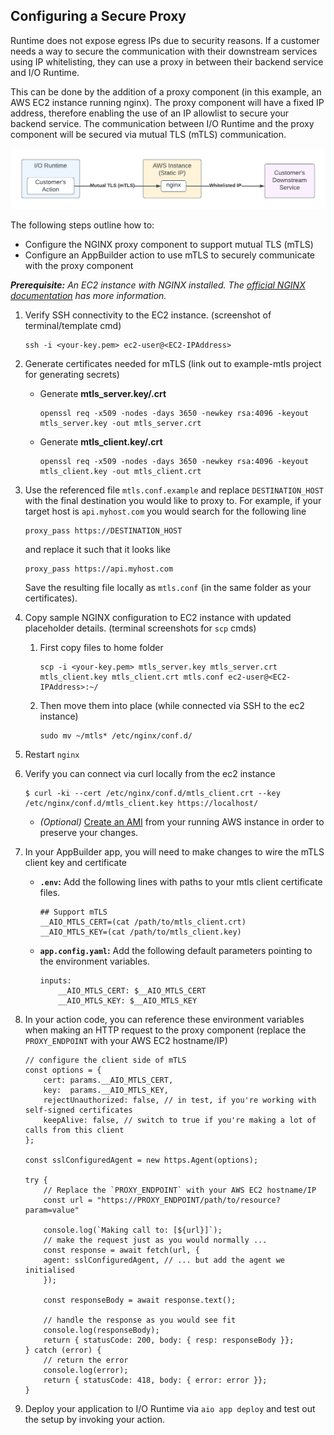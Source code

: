 ## Configuring a Secure Proxy 

Runtime does not expose egress IPs due to security reasons. If a customer needs a way to secure the communication with their downstream services using IP whitelisting, they can use a proxy in between their backend service and I/O Runtime.

This can be done by the addition of a proxy component (in this example, an AWS EC2 instance running nginx). The proxy component will have a fixed IP address, therefore enabling the use of an IP allowlist to secure your backend service. The communication between I/O Runtime and the proxy component will be secured via mutual TLS (mTLS) communication. 

![](../../img/configure-proxy.png)

The following steps outline how to:
* Configure the NGINX proxy component to support mutual TLS (mTLS)
* Configure an AppBuilder action to use mTLS to securely communicate with the proxy component

_**Prerequisite:** An EC2 instance with NGINX installed. The [official NGINX documentation](https://docs.nginx.com/nginx/deployment-guides/amazon-web-services/ec2-instances-for-nginx/) has more information._

1. Verify SSH connectivity to the EC2 instance. (screenshot of terminal/template cmd)
    ```
    ssh -i <your-key.pem> ec2-user@<EC2-IPAddress>
    ```
2. Generate certificates needed for mTLS (link out to example-mtls project for generating secrets)
    * Generate **mtls_server.key/.crt**
        ```
        openssl req -x509 -nodes -days 3650 -newkey rsa:4096 -keyout mtls_server.key -out mtls_server.crt
        ```
    * Generate **mtls_client.key/.crt**
        ```
        openssl req -x509 -nodes -days 3650 -newkey rsa:4096 -keyout mtls_client.key -out mtls_client.crt
        ```
3. Use the referenced file `mtls.conf.example` and replace `DESTINATION_HOST` with the final destination you would like to proxy to. For example, if your target host is `api.myhost.com` you would search for the following line
    ```
    proxy_pass https://DESTINATION_HOST
    ```
    and replace it such that it looks like 
    ```
    proxy_pass https://api.myhost.com
    ```
    Save the resulting file locally as `mtls.conf` (in the same folder as your certificates).

4. Copy sample NGINX configuration to EC2 instance with updated placeholder details. (terminal screenshots for `scp` cmds)
    1. First copy files to home folder
        ```
        scp -i <your-key.pem> mtls_server.key mtls_server.crt mtls_client.key mtls_client.crt mtls.conf ec2-user@<EC2-IPAddress>:~/
        ```
    2. Then move them into place (while connected via SSH to the ec2 instance)
        ```
        sudo mv ~/mtls* /etc/nginx/conf.d/
        ```
5. Restart `nginx`
6. Verify you can connect via curl locally from the ec2 instance
    ```
    $ curl -ki --cert /etc/nginx/conf.d/mtls_client.crt --key /etc/nginx/conf.d/mtls_client.key https://localhost/
    ```
    * _(Optional)_ [Create an AMI](https://docs.aws.amazon.com/AWSEC2/latest/UserGuide/creating-an-ami-ebs.html) from your running AWS instance in order to preserve your changes.

7. In your AppBuilder app, you will need to make changes to wire the mTLS client key and certificate
    * **`.env`:** Add the following lines with paths to your mtls client certificate files.
        ```
        ## Support mTLS
        __AIO_MTLS_CERT=(cat /path/to/mtls_client.crt)
        __AIO_MTLS_KEY=(cat /path/to/mtls_client.key)
        ```
    * **`app.config.yaml`:** Add the following default parameters pointing to the environment variables.
        ```
        inputs:
            __AIO_MTLS_CERT: $__AIO_MTLS_CERT
            __AIO_MTLS_KEY: $__AIO_MTLS_KEY
        ```
8. In your action code, you can reference these environment variables when making an HTTP request to the proxy component (replace the `PROXY_ENDPOINT` with your AWS EC2 hostname/IP)
    ```
    // configure the client side of mTLS
    const options = {
        cert: params.__AIO_MTLS_CERT,
        key:  params.__AIO_MTLS_KEY,
        rejectUnauthorized: false, // in test, if you're working with self-signed certificates
        keepAlive: false, // switch to true if you're making a lot of calls from this client
    };

    const sslConfiguredAgent = new https.Agent(options);

    try {
        // Replace the `PROXY_ENDPOINT` with your AWS EC2 hostname/IP
        const url = "https://PROXY_ENDPOINT/path/to/resource?param=value"

        console.log(`Making call to: [${url}]`);
        // make the request just as you would normally ...
        const response = await fetch(url, {
        agent: sslConfiguredAgent, // ... but add the agent we initialised
        });

        const responseBody = await response.text();

        // handle the response as you would see fit
        console.log(responseBody);
        return { statusCode: 200, body: { resp: responseBody }};
    } catch (error) {
        // return the error
        console.log(error);
        return { statusCode: 418, body: { error: error }};
    }
    ```
9. Deploy your application to I/O Runtime via `aio app deploy` and test out the setup by invoking your action.